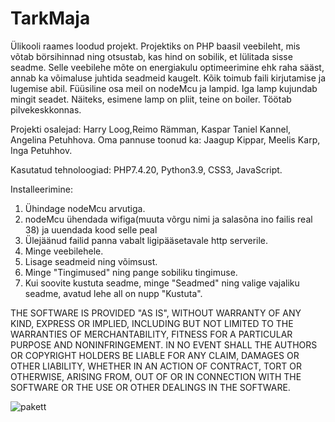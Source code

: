 # TarkMaja
Ülikooli raames loodud projekt. Projektiks on PHP baasil veebileht, mis võtab börsihinnad ning otsustab, kas hind on sobilik, et lülitada sisse seadme. Selle veebilehe mõte on energiakulu optimeerimine ehk raha sääst, annab ka võimaluse juhtida seadmeid kaugelt. Kõik toimub faili kirjutamise ja lugemise abil. Füüsiline osa meil on nodeMcu ja lampid. Iga lamp kujundab mingit seadet. Näiteks, esimene lamp on pliit, teine on boiler. Töötab pilvekeskkonnas. 

Projekti osalejad: Harry Loog,Reimo Rämman, Kaspar Taniel Kannel, Angelina Petuhhova.
Oma pannuse toonud ka: Jaagup Kippar, Meelis Karp, Inga Petuhhov.

Kasutatud tehnoloogiad: PHP7.4.20, Python3.9, CSS3, JavaScript.

Installeerimine:

1. Ühindage nodeMcu arvutiga.
2. nodeMcu ühendada wifiga(muuta võrgu nimi ja salasõna ino failis real 38) ja uuendada kood selle peal
3. Ülejäänud failid panna vabalt ligipääsetavale http serverile.
5. Minge veebilehele.
6. Lisage seadmeid ning võimsust.
7. Minge "Tingimused" ning pange sobiliku tingimuse. 
8. Kui soovite kustuta seadme, minge "Seadmed" ning valige vajaliku seadme, avatud lehe all on nupp "Kustuta".

THE SOFTWARE IS PROVIDED "AS IS", WITHOUT WARRANTY OF ANY KIND, EXPRESS OR
IMPLIED, INCLUDING BUT NOT LIMITED TO THE WARRANTIES OF MERCHANTABILITY,
FITNESS FOR A PARTICULAR PURPOSE AND NONINFRINGEMENT. IN NO EVENT SHALL THE
AUTHORS OR COPYRIGHT HOLDERS BE LIABLE FOR ANY CLAIM, DAMAGES OR OTHER
LIABILITY, WHETHER IN AN ACTION OF CONTRACT, TORT OR OTHERWISE, ARISING FROM,
OUT OF OR IN CONNECTION WITH THE SOFTWARE OR THE USE OR OTHER DEALINGS IN THE
SOFTWARE.

![pakett](https://user-images.githubusercontent.com/85555244/122676688-c5bbc580-d1e7-11eb-997a-6fd838665b12.png)



